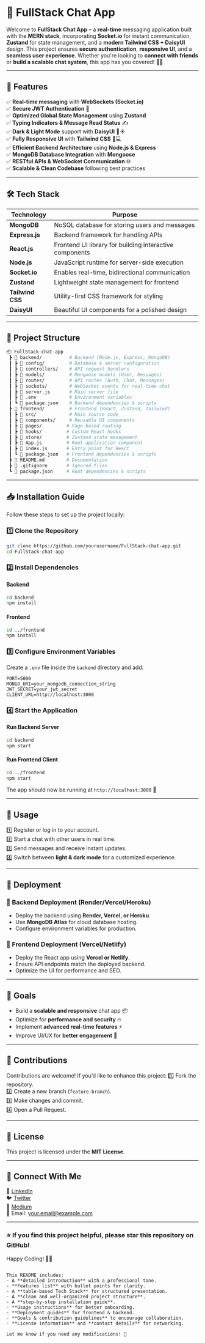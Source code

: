 
# 🚀 FullStack Chat App

Welcome to **FullStack Chat App** – a **real-time** messaging application built with the **MERN stack**, incorporating **Socket.io** for instant communication, **Zustand** for state management, and a **modern Tailwind CSS + DaisyUI** design. This project ensures **secure authentication**, **responsive UI**, and a **seamless user experience**. Whether you're looking to **connect with friends** or **build a scalable chat system**, this app has you covered! 💬🚀

---

## 📌 Features

✅ **Real-time messaging** with **WebSockets (Socket.io)**  
✅ **Secure JWT Authentication** 🔐  
✅ **Optimized Global State Management** using **Zustand**  
✅ **Typing Indicators & Message Read Status** ✍️  
✅ **Dark & Light Mode** support with **DaisyUI** 🌙☀️  
✅ **Fully Responsive UI** with **Tailwind CSS** 📱💻  
✅ **Efficient Backend Architecture** using **Node.js & Express**  
✅ **MongoDB Database Integration** with **Mongoose**  
✅ **RESTful APIs & WebSocket Communication** 🌐  
✅ **Scalable & Clean Codebase** following best practices  

---

## 🛠 Tech Stack

| Technology    | Purpose |
|--------------|---------|
| **MongoDB**  | NoSQL database for storing users and messages |
| **Express.js** | Backend framework for handling APIs |
| **React.js** | Frontend UI library for building interactive components |
| **Node.js**  | JavaScript runtime for server-side execution |
| **Socket.io** | Enables real-time, bidirectional communication |
| **Zustand**  | Lightweight state management for frontend |
| **Tailwind CSS** | Utility-first CSS framework for styling |
| **DaisyUI**  | Beautiful UI components for a polished design |

---

## 📂 Project Structure

```bash
📦 FullStack-chat-app
 ┣ 📂 backend/          # Backend (Node.js, Express, MongoDB)
 ┃ ┣ 📂 config/         # Database & server configuration
 ┃ ┣ 📂 controllers/    # API request handlers
 ┃ ┣ 📂 models/         # Mongoose models (User, Messages)
 ┃ ┣ 📂 routes/         # API routes (Auth, Chat, Messages)
 ┃ ┣ 📂 sockets/        # WebSocket events for real-time chat
 ┃ ┣ 📜 server.js       # Main server file
 ┃ ┣ 📜 .env            # Environment variables
 ┃ ┗ 📜 package.json    # Backend dependencies & scripts
 ┣ 📂 frontend/         # Frontend (React, Zustand, Tailwind)
 ┃ ┣ 📂 src/            # Main source code
 ┃ ┣ 📂 components/     # Reusable UI components
 ┃ ┣ 📂 pages/         # Page-based routing
 ┃ ┣ 📂 hooks/         # Custom React hooks
 ┃ ┣ 📂 store/         # Zustand state management
 ┃ ┣ 📜 App.js         # Root application component
 ┃ ┣ 📜 index.js       # Entry point for React
 ┃ ┗ 📜 package.json   # Frontend dependencies & scripts
 ┣ 📜 README.md        # Documentation
 ┣ 📜 .gitignore       # Ignored files
 ┗ 📜 package.json     # Root dependencies & scripts
```

---

## 📥 Installation Guide

Follow these steps to set up the project locally:

### 1️⃣ Clone the Repository
```bash
git clone https://github.com/yourusername/FullStack-chat-app.git
cd FullStack-chat-app
```

### 2️⃣ Install Dependencies
#### Backend
```bash
cd backend
npm install
```
#### Frontend
```bash
cd ../frontend
npm install
```

### 3️⃣ Configure Environment Variables
Create a `.env` file inside the `backend` directory and add:
```env
PORT=5000
MONGO_URI=your_mongodb_connection_string
JWT_SECRET=your_jwt_secret
CLIENT_URL=http://localhost:3000
```

### 4️⃣ Start the Application
#### Run Backend Server
```bash
cd backend
npm start
```
#### Run Frontend Client
```bash
cd ../frontend
npm start
```
The app should now be running at `http://localhost:3000` 🎉

---

## 📖 Usage

1️⃣ Register or log in to your account.  
2️⃣ Start a chat with other users in real time.  
3️⃣ Send messages and receive instant updates.  
4️⃣ Switch between **light & dark mode** for a customized experience.  

---

## 🚀 Deployment

### 🔹 Backend Deployment (Render/Vercel/Heroku)
- Deploy the backend using **Render, Vercel, or Heroku**.
- Use **MongoDB Atlas** for cloud database hosting.
- Configure environment variables for production.

### 🔹 Frontend Deployment (Vercel/Netlify)
- Deploy the React app using **Vercel or Netlify**.
- Ensure API endpoints match the deployed backend.
- Optimize the UI for performance and SEO.

---

## 🎯 Goals

- Build a **scalable and responsive** chat app 📦  
- Optimize for **performance and security** 🔥  
- Implement **advanced real-time features** ⚡  
- Improve UI/UX for **better engagement** 🎨  

---

## 🤝 Contributions

Contributions are welcome! If you’d like to enhance this project:
1️⃣ Fork the repository.  
2️⃣ Create a new branch (`feature-branch`).  
3️⃣ Make changes and commit.  
4️⃣ Open a Pull Request.  

---

## 📄 License

This project is licensed under the **MIT License**.

---

## 📢 Connect With Me

💼 [LinkedIn](https://www.linkedin.com/in/your-profile)  
🐦 [Twitter](https://twitter.com/yourhandle)  
📑 [Medium](https://medium.com/@yourusername)  
📧 Email: your.email@example.com  

---

### ⭐ If you find this project helpful, please **star this repository** on GitHub!

Happy Coding! 🚀🔥
```

This README includes:
- A **detailed introduction** with a professional tone.
- **Features list** with bullet points for clarity.
- A **table-based Tech Stack** for structured presentation.
- A **clean and well-organized project structure**.
- A **step-by-step installation guide**.
- **Usage instructions** for better onboarding.
- **Deployment guides** for frontend & backend.
- **Goals & contribution guidelines** to encourage collaboration.
- **License information** and **contact details** for networking.

Let me know if you need any modifications! 🚀
